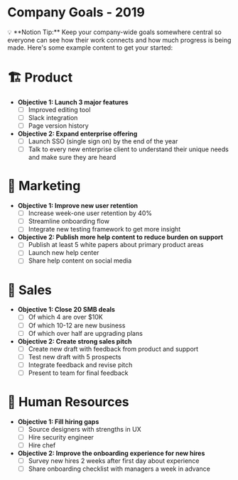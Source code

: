 # Company Goals - 2019

<aside>
💡 **Notion Tip:** Keep your company-wide goals somewhere central so everyone can see how their work connects and how much progress is being made. Here's some example content to get your started:

</aside>

# 🏗 Product

- **Objective 1: Launch 3 major features**
    - [ ]  Improved editing tool
    - [ ]  Slack integration
    - [ ]  Page version history
- **Objective 2: Expand enterprise offering**
    - [ ]  Launch SSO (single sign on) by the end of the year
    - [ ]  Talk to every new enterprise client to understand their unique needs and make sure they are heard

# 🎨 Marketing

- **Objective 1: Improve new user retention**
    - [ ]  Increase week-one user retention by 40%
    - [ ]  Streamline onboarding flow
    - [ ]  Integrate new testing framework to get more insight
- **Objective 2: Publish more help content to reduce burden on support**
    - [ ]  Publish at least 5 white papers about primary product areas
    - [ ]  Launch new help center
    - [ ]  Share help content on social media

# 🐙 Sales

- **Objective 1: Close 20 SMB deals**
    - [ ]  Of which 4 are over $10K
    - [ ]  Of which 10-12 are new business
    - [ ]  Of which over half are upgrading plans
- **Objective 2: Create strong sales pitch**
    - [ ]  Create new draft with feedback from product and support
    - [ ]  Test new draft with 5 prospects
    - [ ]  Integrate feedback and revise pitch
    - [ ]  Present to team for final feedback

# 🤘 Human Resources

- **Objective 1: Fill hiring gaps**
    - [ ]  Source designers with strengths in UX
    - [ ]  Hire security engineer
    - [ ]  Hire chef
- **Objective 2: Improve the onboarding experience for new hires**
    - [ ]  Survey new hires 2 weeks after first day about experience
    - [ ]  Share onboarding checklist with managers a week in advance